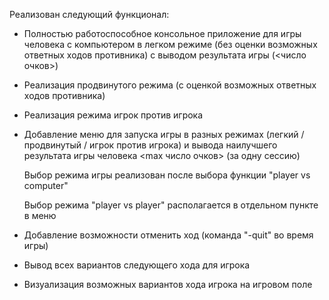 Реализован следующий функционал:
 * Полностью работоспособное консольное приложение для игры человека с компьютером в легком режиме (без оценки возможных ответных ходов противника) с выводом результата игры (<число очков>)
 * Реализация продвинутого режима (с оценкой возможных ответных ходов противника)
 * Реализация режима игрок против игрока
 * Добавление меню для запуска игры в разных режимах (легкий / продвинутый / игрок против игрока) и вывода наилучшего результата игры человека <max число очков> (за одну сессию)
   
   Выбор режима игры реализован после выбора функции "player vs computer"
   
   Выбор режима "player vs player" располагается в отдельном пункте в меню
 * Добавление возможности отменить ход (команда "-quit" во время игры)
 * Вывод всех вариантов следующего хода для игрока
 * Визуализация возможных вариантов хода игрока на игровом поле
